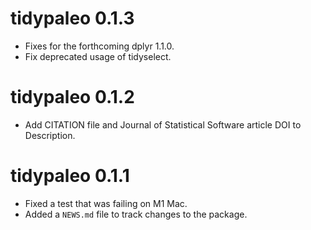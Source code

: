 # tidypaleo 0.1.3

* Fixes for the forthcoming dplyr 1.1.0.
* Fix deprecated usage of tidyselect.

# tidypaleo 0.1.2

* Add CITATION file and Journal of Statistical Software
  article DOI to Description.

# tidypaleo 0.1.1

* Fixed a test that was failing on M1 Mac.
* Added a `NEWS.md` file to track changes to the package.
